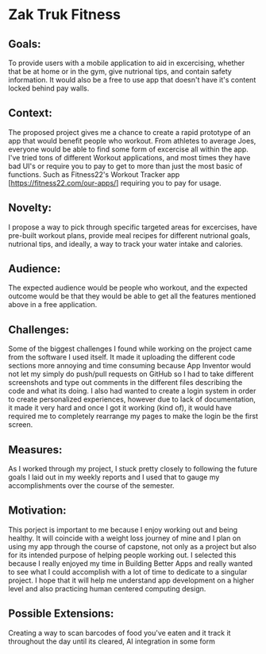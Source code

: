 # Zak Truk Fitness

## Goals:
To provide users with a mobile application to aid in excercising, whether that be at home or in the gym, give nutrional tips,
and contain safety information. It would also be a free to use app that doesn't have it's content locked behind pay walls. 

## Context:
The proposed project gives me a chance to create a rapid prototype of an app that would benefit people who workout. From athletes
to average Joes, everyone would be able to find some form of excercise all within the app. I've tried tons of different Workout 
applications, and most times they have bad UI's or require you to pay to get to more than just the most basic of functions. Such as
Fitness22's Workout Tracker app [https://fitness22.com/our-apps/] requiring you to pay for usage.

## Novelty: 
I propose a way to pick through specific targeted areas for excercises, have pre-built workout plans, provide meal recipes for different
nutrional goals, nutrional tips, and ideally, a way to track your water intake and calories. 

## Audience:
The expected audience would be people who workout, and the expected outcome would be that they would be able to get all the features
mentioned above in a free application. 

## Challenges: 
Some of the biggest challenges I found while working on the project came from the software I used itself. It made it uploading the different code sections more annoying and time consuming because App Inventor would not let my simply do push/pull requests on GitHub so I had to take different screenshots and type out comments in the different files describing the code and what its doing. I also had wanted to create a login system in order to create personalized experiences, however due to lack of documentation, it made it very hard and once I got it working (kind of), it would have required me to completely rearrange my pages to make the login be the first screen.

## Measures:
As I worked through my project, I stuck pretty closely to following the future goals I laid out in my weekly reports and I used that to gauge my accomplishments over the course of the semester. 

## Motivation: 
This porject is important to me because I enjoy working out and being healthy. It will coincide with a weight loss journey of mine
and I plan on using my app through the course of capstone, not only as a project but also for its intended purpose of helping people working out.
I selected this because I really enjoyed my time in Building Better Apps and really wanted to see what I could accomplish with a lot of time to dedicate
to a singular project. I hope that it will help me understand app development on a higher level and also practicing human centered 
computing design. 

## Possible Extensions:
Creating a way to scan barcodes of food you've eaten and it track it throughout the day until its cleared,
AI integration in some form

